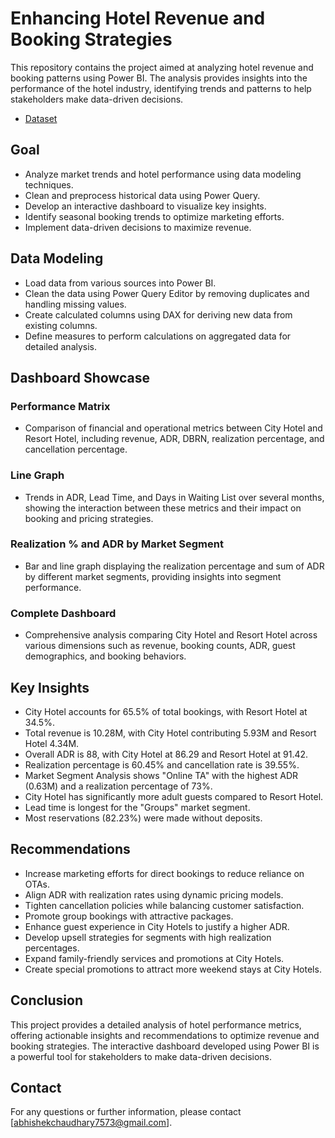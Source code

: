 # Enhancing Hotel Revenue and Booking Strategies

This repository contains the project aimed at analyzing hotel revenue and booking patterns using Power BI. The analysis provides insights into the performance of the hotel industry, identifying trends and patterns to help stakeholders make data-driven decisions.

- [Dataset](https://www.kaggle.com/datasets/govindkrishnadas/hotel-revenue)

## Goal

- Analyze market trends and hotel performance using data modeling techniques.
- Clean and preprocess historical data using Power Query.
- Develop an interactive dashboard to visualize key insights.
- Identify seasonal booking trends to optimize marketing efforts.
- Implement data-driven decisions to maximize revenue.

## Data Modeling

- Load data from various sources into Power BI.
- Clean the data using Power Query Editor by removing duplicates and handling missing values.
- Create calculated columns using DAX for deriving new data from existing columns.
- Define measures to perform calculations on aggregated data for detailed analysis.

## Dashboard Showcase

### Performance Matrix
- Comparison of financial and operational metrics between City Hotel and Resort Hotel, including revenue, ADR, DBRN, realization percentage, and cancellation percentage.

### Line Graph
- Trends in ADR, Lead Time, and Days in Waiting List over several months, showing the interaction between these metrics and their impact on booking and pricing strategies.

### Realization % and ADR by Market Segment
- Bar and line graph displaying the realization percentage and sum of ADR by different market segments, providing insights into segment performance.

### Complete Dashboard
- Comprehensive analysis comparing City Hotel and Resort Hotel across various dimensions such as revenue, booking counts, ADR, guest demographics, and booking behaviors.

## Key Insights

- City Hotel accounts for 65.5% of total bookings, with Resort Hotel at 34.5%.
- Total revenue is 10.28M, with City Hotel contributing 5.93M and Resort Hotel 4.34M.
- Overall ADR is 88, with City Hotel at 86.29 and Resort Hotel at 91.42.
- Realization percentage is 60.45% and cancellation rate is 39.55%.
- Market Segment Analysis shows "Online TA" with the highest ADR (0.63M) and a realization percentage of 73%.
- City Hotel has significantly more adult guests compared to Resort Hotel.
- Lead time is longest for the "Groups" market segment.
- Most reservations (82.23%) were made without deposits.

## Recommendations

- Increase marketing efforts for direct bookings to reduce reliance on OTAs.
- Align ADR with realization rates using dynamic pricing models.
- Tighten cancellation policies while balancing customer satisfaction.
- Promote group bookings with attractive packages.
- Enhance guest experience in City Hotels to justify a higher ADR.
- Develop upsell strategies for segments with high realization percentages.
- Expand family-friendly services and promotions at City Hotels.
- Create special promotions to attract more weekend stays at City Hotels.


## Conclusion

This project provides a detailed analysis of hotel performance metrics, offering actionable insights and recommendations to optimize revenue and booking strategies. The interactive dashboard developed using Power BI is a powerful tool for stakeholders to make data-driven decisions.

## Contact

For any questions or further information, please contact [abhishekchaudhary7573@gmail.com].
